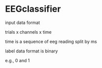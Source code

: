 # EEGclassifier

input data format

trials x channels x time

time is a sequence of eeg reading split by ms

label data format is binary

e.g., 0 and 1
